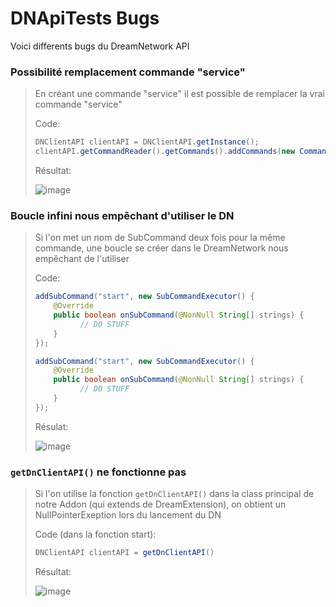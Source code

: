 # DNApiTests Bugs
Voici differents bugs du DreamNetwork API

### Possibilité remplacement commande "service"

> En créant une commande "service" il est possible de remplacer la vrai commande "service"
> 
> Code:
> ```java
> DNClientAPI clientAPI = DNClientAPI.getInstance();
> clientAPI.getCommandReader().getCommands().addCommands(new Commande("service"));
> ```
> 
> Résultat:
> 
> ![image](https://user-images.githubusercontent.com/48529276/178573353-fb96357c-4251-451f-895c-0e0a2de1b854.png)

### Boucle infini nous empêchant d'utiliser le DN
> Si l'on met un nom de SubCommand deux fois pour la même commande, une boucle se créer dans le DreamNetwork nous empêchant de l'utiliser
>
> Code:
> ```java
> addSubCommand("start", new SubCommandExecutor() {
>     @Override
>     public boolean onSubCommand(@NonNull String[] strings) {
>           // DO STUFF
>     }
> });
>
> addSubCommand("start", new SubCommandExecutor() {
>     @Override
>     public boolean onSubCommand(@NonNull String[] strings) {
>           // DO STUFF
>     }
> });
> ```
>
> Résulat:
> 
> ![image](https://user-images.githubusercontent.com/48529276/178577723-d2d608a3-2501-4cad-932f-122bb6a90bca.png)

### `getDnClientAPI()` ne fonctionne pas
> Si l'on utilise la fonction `getDnClientAPI()` dans la class principal de notre Addon (qui extends de DreamExtension), on obtient un NullPointerExeption lors du lancement du DN
>
> Code (dans la fonction start):
> ```java
> DNClientAPI clientAPI = getDnClientAPI()
> ```
>
> Résultat:
> 
> ![image](https://user-images.githubusercontent.com/48529276/178592620-3a078066-9e65-4dae-9f6c-a95be40cc275.png)
